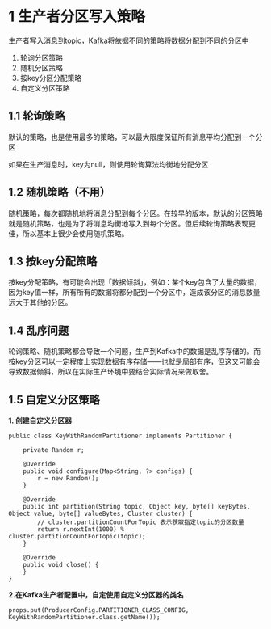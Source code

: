 # 1 生产者分区写入策略
生产者写入消息到topic，Kafka将依据不同的策略将数据分配到不同的分区中
1. 轮询分区策略
2. 随机分区策略
3. 按key分区分配策略
4. 自定义分区策略

## 1.1 轮询策略
默认的策略，也是使用最多的策略，可以最大限度保证所有消息平均分配到一个分区

如果在生产消息时，key为null，则使用轮询算法均衡地分配分区

## 1.2 随机策略（不用）
随机策略，每次都随机地将消息分配到每个分区。在较早的版本，默认的分区策略就是随机策略，也是为了将消息均衡地写入到每个分区。但后续轮询策略表现更佳，所以基本上很少会使用随机策略。


## 1.3 按key分配策略
按key分配策略，有可能会出现「数据倾斜」，例如：某个key包含了大量的数据，因为key值一样，所有所有的数据将都分配到一个分区中，造成该分区的消息数量远大于其他的分区。

## 1.4  乱序问题
轮询策略、随机策略都会导致一个问题，生产到Kafka中的数据是乱序存储的。而按key分区可以一定程度上实现数据有序存储——也就是局部有序，但这又可能会导致数据倾斜，所以在实际生产环境中要结合实际情况来做取舍。

## 1.5 自定义分区策略
**1. 创建自定义分区器**
``` 
public class KeyWithRandomPartitioner implements Partitioner {

    private Random r;
    
    @Override
    public void configure(Map<String, ?> configs) {
        r = new Random();
    }
    
    @Override
    public int partition(String topic, Object key, byte[] keyBytes, Object value, byte[] valueBytes, Cluster cluster) {
        // cluster.partitionCountForTopic 表示获取指定topic的分区数量
        return r.nextInt(1000) % cluster.partitionCountForTopic(topic);
    }
    
    @Override
    public void close() {
    }
}
```


**2.在Kafka生产者配置中，自定使用自定义分区器的类名**
``` 
props.put(ProducerConfig.PARTITIONER_CLASS_CONFIG, KeyWithRandomPartitioner.class.getName());
```
